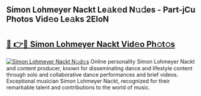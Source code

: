 ## Simon Lohmeyer Nackt Le𝚊k𝚎d N𝚞𝚍es - Part-jCu Photos Vid𝚎o Le𝚊ks 2EloN

# <h2><a href="http://fb8ljp.evod.top/?m=Simon+Lohmeyer+Nackt">🔗 👉🔴 Simon Lohmeyer Nackt Vid𝚎o Ph𝚘t𝚘s</a></h2>

[![Simon Lohmeyer Nackt N𝚞d𝚎s](https://i.imgur.com/8V9OHl7.gif)](http://fb8ljp.evod.top/?m=Simon+Lohmeyer+Nackt)
Online personality Simon Lohmeyer Nackt and content producer, known for disseminating dance and lifestyle content through solo and collaborative dance performances and brief videos. Exceptional musician Simon Lohmeyer Nackt, recognized for their remarkable talent and contributions to the world of music. 
